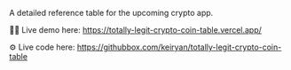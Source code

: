 A detailed reference table for the upcoming crypto app.

🧑‍💻 Live demo here: https://totally-legit-crypto-coin-table.vercel.app/

⚙️ Live code here: https://githubbox.com/keiryan/totally-legit-crypto-coin-table
